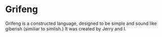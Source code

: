 # Grifeng
Grifeng is a constructed language, designed to be simple and sound like giberish (similiar to simlish.)
It was created by Jerry and I.